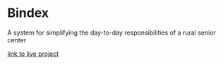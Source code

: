 # Bindex

A system for simplifying the day-to-day responsibilities of a rural senior center

[link to live project](Bindex-env.mnh3v2fiz9.us-west-2.elasticbeanstalk.com)
